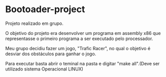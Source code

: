 # Bootoader-project
Projeto realizado em grupo.

O objetivo do projeto era desenvolver um programa em assembly x86 que representasse o primeiro programa a ser executado pelo processador.

Meu grupo decidiu fazer um jogo, "Trafic Racer", no qual o objetivo é desviar dos obstáculos para ganhar o jogo.

Para executar basta abrir o teminal na pasta e digitar "make all".(Deve ser utilizado sistema Operacional LINUX)
